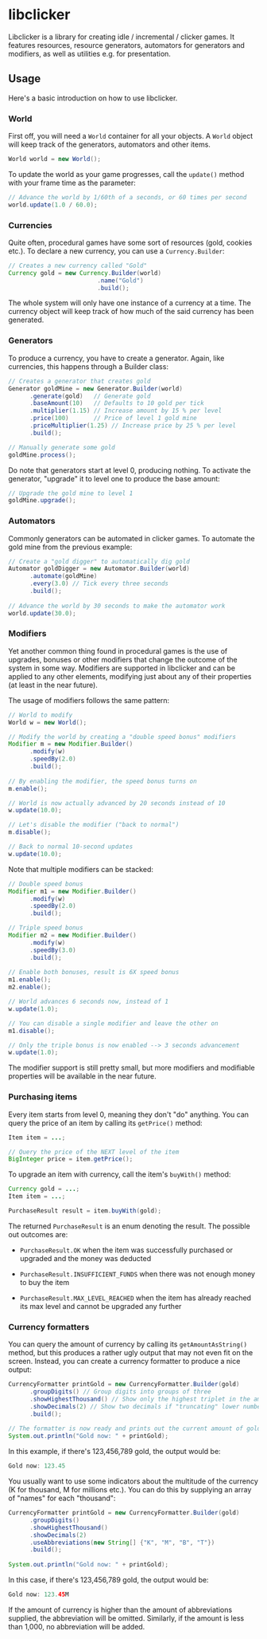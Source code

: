 # libclicker
Libclicker is a library for creating idle / incremental / clicker games.
It features resources, resource generators, automators for generators and
modifiers, as well as utilities e.g. for presentation.

## Usage

Here's a basic introduction on how to use libclicker.

### World

First off, you will need a `World` container for all your objects.
A `World` object will keep track of the generators, automators and other
items.

```java
World world = new World();
```

To update the world as your game progresses, call the `update()` method
with your frame time as the parameter:

```java
// Advance the world by 1/60th of a seconds, or 60 times per second
world.update(1.0 / 60.0);
```
### Currencies

Quite often, procedural games have some sort of resources (gold, cookies etc.).
To declare a new currency, you can use a `Currency.Builder`:

```java
// Creates a new currency called "Gold"
Currency gold = new Currency.Builder(world)
                         .name("Gold")
                         .build();
```

The whole system will only have one instance of a currency at a time. The
currency object will keep track of how much of the said currency has been
generated.

### Generators

To produce a currency, you have to create a generator. Again, like currencies,
this happens through a Builder class:

```java
// Creates a generator that creates gold
Generator goldMine = new Generator.Builder(world)
      .generate(gold)   // Generate gold
      .baseAmount(10)   // Defaults to 10 gold per tick
      .multiplier(1.15) // Increase amount by 15 % per level
      .price(100)       // Price of level 1 gold mine
      .priceMultiplier(1.25) // Increase price by 25 % per level
      .build();

// Manually generate some gold
goldMine.process();
```

Do note that generators start at level 0, producing nothing. To activate the
generator, "upgrade" it to level one to produce the base amount:

```java
// Upgrade the gold mine to level 1
goldMine.upgrade();
```

### Automators

Commonly generators can be automated in clicker games. To automate the gold mine
from the previous example:

```java
// Create a "gold digger" to automatically dig gold
Automator goldDigger = new Automator.Builder(world)
      .automate(goldMine)
      .every(3.0) // Tick every three seconds
      .build();
      
// Advance the world by 30 seconds to make the automator work
world.update(30.0);
```

### Modifiers

Yet another common thing found in procedural games is the use of upgrades, bonuses
or other modifiers that change the outcome of the system in some way. Modifiers
are supported in libclicker and can be applied to any other elements, modifying
just about any of their properties (at least in the near future).

The usage of modifiers follows the same pattern:

```java
// World to modify
World w = new World();

// Modify the world by creating a "double speed bonus" modifiers
Modifier m = new Modifier.Builder()
      .modify(w)
      .speedBy(2.0)
      .build();
      
// By enabling the modifier, the speed bonus turns on
m.enable();

// World is now actually advanced by 20 seconds instead of 10
w.update(10.0);

// Let's disable the modifier ("back to normal")
m.disable();

// Back to normal 10-second updates
w.update(10.0);
```

Note that multiple modifiers can be stacked:

```java
// Double speed bonus
Modifier m1 = new Modifier.Builder()
      .modify(w)
      .speedBy(2.0)
      .build();

// Triple speed bonus
Modifier m2 = new Modifier.Builder()
      .modify(w)
      .speedBy(3.0)
      .build();
      
// Enable both bonuses, result is 6X speed bonus
m1.enable();
m2.enable();

// World advances 6 seconds now, instead of 1
w.update(1.0);

// You can disable a single modifier and leave the other on
m1.disable();

// Only the triple bonus is now enabled --> 3 seconds advancement
w.update(1.0);
```

The modifier support is still pretty small, but more modifiers and
modifiable properties will be available in the near future.

### Purchasing items

Every item starts from level 0, meaning they don't "do" anything.
You can query the price of an item by calling its `getPrice()` method:

```java
Item item = ...;

// Query the price of the NEXT level of the item
BigInteger price = item.getPrice();
```

To upgrade an item with currency, call the item's `buyWith()` method:

```java
Currency gold = ...;
Item item = ...;

PurchaseResult result = item.buyWith(gold);
```

The returned `PurchaseResult` is an enum denoting the result. The
possible out outcomes are:

- `PurchaseResult.OK` when the item was successfully purchased or upgraded and the money was deducted

- `PurchaseResult.INSUFFICIENT_FUNDS` when there was not enough money to buy the item

- `PurchaseResult.MAX_LEVEL_REACHED` when the item has already reached its max level and cannot be upgraded any further

### Currency formatters

You can query the amount of currency by calling its `getAmountAsString()` method, but
this produces a rather ugly output that may not even fit on the screen.
Instead, you can create a currency formatter to produce a nice output:

```java
CurrencyFormatter printGold = new CurrencyFormatter.Builder(gold)
      .groupDigits() // Group digits into groups of three
      .showHighestThousand() // Show only the highest triplet in the amount
      .showDecimals(2) // Show two decimals if "truncating" lower numbers
      .build();
      
// The formatter is now ready and prints out the current amount of gold
System.out.println("Gold now: " + printGold);
```

In this example, if there's 123,456,789 gold, the output would be:

```java
Gold now: 123.45
```

You usually want to use some indicators about the multitude of the currency (K for thousand,
M for millions etc.). You can do this by supplying an array of "names" for each "thousand":

```java
CurrencyFormatter printGold = new CurrencyFormatter.Builder(gold)
      .groupDigits()
      .showHighestThousand()
      .showDecimals(2)
      .useAbbreviations(new String[] {"K", "M", "B", "T"})
      .build();
      
System.out.println("Gold now: " + printGold);
```

In this case, if there's 123,456,789 gold, the output would be:

```java
Gold now: 123.45M
```

If the amount of currency is higher than the amount of abbreviations supplied,
the abbreviation will be omitted. Similarly, if the amount is less than 1,000,
no abbreviation will be added.